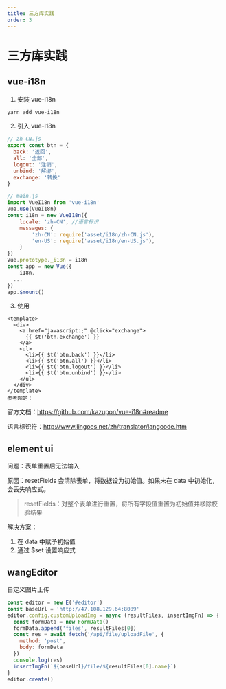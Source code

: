 ```yaml
---
title: 三方库实践
order: 3
---
```


# 三方库实践

## vue-i18n

1. 安装 vue-i18n

```javascript
yarn add vue-i18n
```

2. 引入 vue-i18n

```javascript
// zh-CN.js
export const btn = {
  back: '返回',
  all: '全部',
  logout: '注销',
  unbind: '解绑',
  exchange: '转换'
}
```

```javascript
// main.js
import VueI18n from 'vue-i18n'
Vue.use(VueI18n)
const i18n = new VueI18n({
	locale: 'zh-CN', //语言标识
	messages: {
		'zh-CN': require('asset/i18n/zh-CN.js'),
		'en-US': require('asset/i18n/en-US.js'),
	}
})
Vue.prototype._i18n = i18n
const app = new Vue({
	i18n,
  ...
})
app.$mount()
```

3. 使用

```vue
<template>
  <div>
    <a href="javascript:;" @click="exchange">
      {{ $t('btn.exchange') }}
    </a>
    <ul>
      <li>{{ $t('btn.back') }}</li>
      <li>{{ $t('btn.all') }}</li>
      <li>{{ $t('btn.logout') }}</li>
      <li>{{ $t('btn.unbind') }}</li>
    </ul>
  </div>
</template>
参考网站：
```

官方文档：https://github.com/kazupon/vue-i18n#readme

语言标识符：http://www.lingoes.net/zh/translator/langcode.htm

## element ui

问题：表单重置后无法输入

原因：resetFields 会清除表单，将数据设为初始值。如果未在 data 中初始化，会丢失响应式。

> resetFields：对整个表单进行重置，将所有字段值重置为初始值并移除校验结果

解决方案：

1. 在 data 中赋予初始值
2. 通过 $set 设置响应式

## wangEditor

自定义图片上传

```javascript
const editor = new E('#editor')
const baseUrl = 'http://47.108.129.64:8089'
editor.config.customUploadImg = async (resultFiles, insertImgFn) => {
  const formData = new FormData()
  formData.append('files', resultFiles[0])
  const res = await fetch('/api/file/uploadFile', {
    method: 'post',
    body: formData
  })
  console.log(res)
  insertImgFn(`${baseUrl}/file/${resultFiles[0].name}`)
}
editor.create()
```
